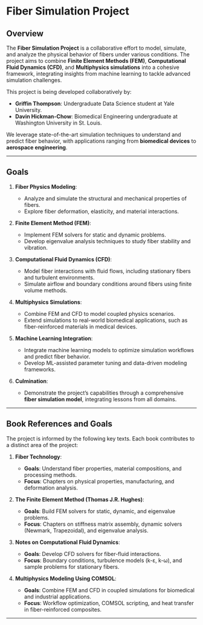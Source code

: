 ﻿# Fiber Simulation Project

## Overview

The **Fiber Simulation Project** is a collaborative effort to model, simulate, and analyze the physical behavior of fibers under various conditions. The project aims to combine **Finite Element Methods (FEM)**, **Computational Fluid Dynamics (CFD)**, and **Multiphysics simulations** into a cohesive framework, integrating insights from machine learning to tackle advanced simulation challenges. 

This project is being developed collaboratively by:
- **Griffin Thompson**: Undergraduate Data Science student at Yale University.
- **Davin Hickman-Chow**: Biomedical Engineering undergraduate at Washington University in St. Louis.

We leverage state-of-the-art simulation techniques to understand and predict fiber behavior, with applications ranging from **biomedical devices** to **aerospace engineering**.

---

## Goals

1. **Fiber Physics Modeling**:
   - Analyze and simulate the structural and mechanical properties of fibers.
   - Explore fiber deformation, elasticity, and material interactions.

2. **Finite Element Method (FEM)**:
   - Implement FEM solvers for static and dynamic problems.
   - Develop eigenvalue analysis techniques to study fiber stability and vibration.

3. **Computational Fluid Dynamics (CFD)**:
   - Model fiber interactions with fluid flows, including stationary fibers and turbulent environments.
   - Simulate airflow and boundary conditions around fibers using finite volume methods.

4. **Multiphysics Simulations**:
   - Combine FEM and CFD to model coupled physics scenarios.
   - Extend simulations to real-world biomedical applications, such as fiber-reinforced materials in medical devices.

5. **Machine Learning Integration**:
   - Integrate machine learning models to optimize simulation workflows and predict fiber behavior.
   - Develop ML-assisted parameter tuning and data-driven modeling frameworks.

6. **Culmination**:
   - Demonstrate the project’s capabilities through a comprehensive **fiber simulation model**, integrating lessons from all domains.

---

## Book References and Goals

The project is informed by the following key texts. Each book contributes to a distinct area of the project:

1. **Fiber Technology**:
   - **Goals**: Understand fiber properties, material compositions, and processing methods.
   - **Focus**: Chapters on physical properties, manufacturing, and deformation analysis.

2. **The Finite Element Method (Thomas J.R. Hughes)**:
   - **Goals**: Build FEM solvers for static, dynamic, and eigenvalue problems.
   - **Focus**: Chapters on stiffness matrix assembly, dynamic solvers (Newmark, Trapezoidal), and eigenvalue analysis.

3. **Notes on Computational Fluid Dynamics**:
   - **Goals**: Develop CFD solvers for fiber-fluid interactions.
   - **Focus**: Boundary conditions, turbulence models (k-ε, k-ω), and sample problems for stationary fibers.

4. **Multiphysics Modeling Using COMSOL**:
   - **Goals**: Combine FEM and CFD in coupled simulations for biomedical and industrial applications.
   - **Focus**: Workflow optimization, COMSOL scripting, and heat transfer in fiber-reinforced composites.

---

